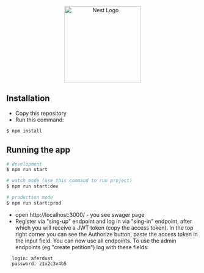 <p align="center">
  <a href="http://nestjs.com/" target="blank"><img src="https://nestjs.com/img/logo-small.svg" width="200" alt="Nest Logo" /></a>
</p>

[circleci-image]: https://img.shields.io/circleci/build/github/nestjs/nest/master?token=abc123def456
[circleci-url]: https://circleci.com/gh/nestjs/nest


## Installation
 - Copy this repository
 - Run this command:
```bash
$ npm install
```

## Running the app

```bash
# development
$ npm run start

# watch mode (use this command to run project)
$ npm run start:dev

# production mode
$ npm run start:prod
```
- open http://localhost:3000/ - you see swager page
- Register via "sing-up" endpoint and log in via "sing-in" endpoint, after which you will receive a JWT token (copy the access token). In the top right corner you can see the Authorize button, paste the access token in the input field. You can now use all endpoints. To use the admin endpoints (eg "create petition") log with these fields:

```
  login: aferdust
  password: z1x2c3v4b5
```  